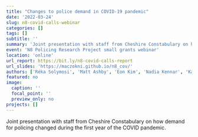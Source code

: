 ```yaml
---
title: "Changes to police demand in COVID-19 pandemic"
date: '2022-03-24'
slug: n8-covid-calls-webinar
categories: []
tags: []
subtitle: ''
summary: 'Joint presentation with staff from Cheshire Constabulary on how demand for policing changed during the first year of the COVID pandemic'
event: 'N8 Policing Research Project small grants webinar'
location: 'online'
url_report: https://bit.ly/n8-covid-calls-report
url_slides: 'https://maczokni.github.io/n8_cov/'
authors: ['Réka Solymosi', 'Matt Ashby', 'Eon Kim', 'Nadia Kennar', 'Karen Byrom', 'Alex McMillan', 'Phoebe Liebelt']
featured: no
image:
  caption: ''
  focal_point: ''
  preview_only: no
projects: []
---
```


Joint presentation with staff from Cheshire Constabulary on how demand for policing changed during the first year of the COVID pandemic.